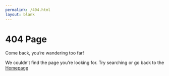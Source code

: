 ```yaml
---
permalink: /404.html
layout: blank
---
```

<div class="page-wrap page-404">
                <div class="archive-header">
                    <div class="wrap wrap-center">
                        <div class="wrap_float">
                            <h1 class="page-title">404 Page</h1>
                            <div class="text">
                                <p>
                                    Come back, you’re wandering too far!
                                </p>
                                <p>
                                    We couldn’t find the page you’re looking for. Try searching or go back to the <a href="/">Homepage</a>
                                </p>
                            </div>
                        </div>
                    </div>
                </div>
</div>